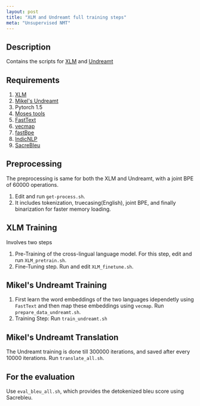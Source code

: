 ```yaml
---
layout: post
title: "XLM and Undreamt full training steps"
meta: "Unsupervised NMT"
---
```

## Description
Contains the scripts for [XLM](https://github.com/facebookresearch/XLM) and [Undreamt](https://github.com/artetxem/undreamt)
## Requirements
1. [XLM](https://github.com/facebookresearch/XLM)
2. [Mikel's Undreamt](https://github.com/artetxem/undreamt)
3. Pytorch 1.5
4. [Moses tools](https://github.com/moses-smt/mosesdecoder)
5. [FastText](https://github.com/facebookresearch/fastText)
6. [vecmap](https://github.com/artetxem/vecmap)
7. [fastBpe](https://github.com/glample/fastBPE)
8. [IndicNLP](https://github.com/anoopkunchukuttan/indic_nlp_library)
9. [SacreBleu](https://github.com/mjpost/sacreBLEU)

## Preprocessing
The preprocessing is same for both the XLM and Undreamt, with a joint BPE of 60000 operations. 
1. Edit and run `get-process.sh`.
2. It includes tokenization, truecasing(English), joint BPE, and finally binarization for faster memory loading.

## XLM Training
Involves two steps
1. Pre-Training of the cross-lingual language model. For this step, edit and run `XLM_pretrain.sh`.
2. Fine-Tuning step. Run and edit `XLM_finetune.sh`.

## Mikel's Undreamt Training
1. First learn the word embeddings of the two languages idependetly using `FastText` and then map these embeddings using `vecmap`. Run `prepare_data_undreamt.sh`.
2. Training Step: Run `train_undreamt.sh`

## Mikel's Undreamt Translation
The Undreamt training is done till 300000 iterations, and saved after every 10000 iterations.
Run `translate_all.sh`. 

## For the evaluation
Use `eval_bleu_all.sh`, which provides the detokenized bleu score using Sacrebleu.
